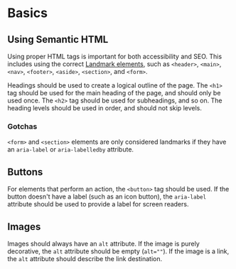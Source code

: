 # Basics

## Using Semantic HTML

Using proper HTML tags is important for both accessibility and SEO. This includes using the correct [Landmark elements](https://www.w3.org/WAI/ARIA/apg/patterns/landmarks/examples/HTML5.html), such as `<header>`, `<main>`, `<nav>`, `<footer>`, `<aside>`, `<section>`, and `<form>`.

Headings should be used to create a logical outline of the page. The `<h1>` tag should be used for the main heading of the page, and should only be used once. The `<h2>` tag should be used for subheadings, and so on. The heading levels should be used in order, and should not skip levels.

### Gotchas

`<form>` and `<section>` elements are only considered landmarks if they have an `aria-label` or `aria-labelledby` attribute.

## Buttons

For elements that perform an action, the `<button>` tag should be used. If the button doesn't have a label (such as an icon button), the `aria-label` attribute should be used to provide a label for screen readers.

## Images

Images should always have an `alt` attribute. If the image is purely decorative, the `alt` attribute should be empty (`alt=""`). If the image is a link, the `alt` attribute should describe the link destination.
